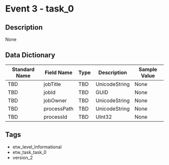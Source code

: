 # Event 3 - task_0

## Description
None

## Data Dictionary
|Standard Name|Field Name|Type|Description|Sample Value|
|---|---|---|---|---|
|TBD|jobTitle|TBD|UnicodeString|None|None|
|TBD|jobId|TBD|GUID|None|None|
|TBD|jobOwner|TBD|UnicodeString|None|None|
|TBD|processPath|TBD|UnicodeString|None|None|
|TBD|processId|TBD|UInt32|None|None|

## Tags
* etw_level_Informational
* etw_task_task_0
* version_2
